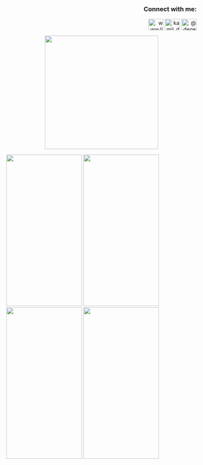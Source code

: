 <h3 align="right">Connect with me:</h3>
<p align="right">
<a href="https://linkedin.com/in/kamil-degerliyurt" target="blank"><img align="center" src="https://raw.githubusercontent.com/rahuldkjain/github-profile-readme-generator/master/src/images/icons/Social/linked-in-alt.svg" alt="www.linkedin.com/in/kamil-degerliyurt" height="30" width="40" /></a>
<a href="https://instagram.com/kamil_degerliyurt" target="blank"><img align="center" src="https://raw.githubusercontent.com/rahuldkjain/github-profile-readme-generator/master/src/images/icons/Social/instagram.svg" alt="kamil_degerliyurt" height="30" width="40" /></a>
<a href="https://medium.com/@degerliyurtkamil" target="blank"><img align="center" src="https://raw.githubusercontent.com/rahuldkjain/github-profile-readme-generator/master/src/images/icons/Social/medium.svg" alt="@degerliyurtkamil" height="30" width="40" /></a>
</p>



<p align="center">
  <img width="300" height="300" src="https://github.com/kamildegerliyurt/MyWalletApp/assets/139812195/ab6ea9d1-f637-40a0-a16e-dd1e1551759a">
</p>



<img src="https://github.com/kamildegerliyurt/MyWalletApp/assets/139812195/8b747d5d-9409-4e47-ba46-f92e1c784453" width="200" height="400" />

<img src="https://github.com/kamildegerliyurt/MyWalletApp/assets/139812195/743fea9e-77e4-4a94-9bea-cc7b4e2af775" width="200" height="400" />

<img src="https://github.com/kamildegerliyurt/MyWalletApp/assets/139812195/219d255c-c81c-4ae6-ade2-3e1095e0fa6f" width="200" height="400" />

<img src="https://github.com/kamildegerliyurt/MyWalletApp/assets/139812195/930b86d5-a5e7-4571-838e-8e9ad26c6b1e" width="200" height="400" />


